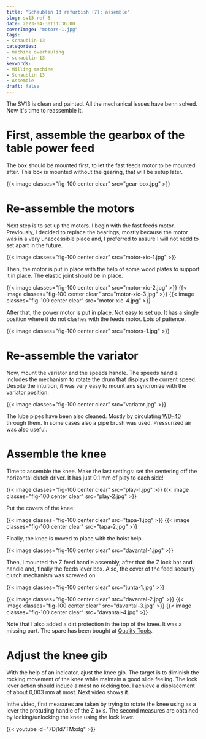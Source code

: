 ```yaml
---
title: "Schaublin 13 refurbish (7): assemble"
slug: sv13-ref-8
date: 2023-04-30T11:36:00
coverImage: "motors-1.jpg"
tags:
- schaublin-13
categories:
- machine overhauling
- schaublin 13
keywords:
- Milling machine
- Schaublin 13
- Assemble
draft: false
---
```


The SV13 is clean and painted. All the mechanical issues have benn
solved. Now it's time to reassemble it.

<!--more-->

# First, assemble the gearbox of the table power feed

The box should be mounted first, to let the fast feeds motor to be
mounted after. This box is mounted without the gearing, that will be
setup later.

{{< image classes="fig-100 center clear" src="gear-box.jpg" >}}


# Re-assemble the motors

Next step is to set up the motors. I begin with the fast feeds
motor. Previously, I decided to replace the bearings, mostly because
the motor was in a very unaccessible place and, I preferred to assure
I will not nedd to set apart in the future.

{{< image classes="fig-100 center clear" src="motor-xic-1.jpg" >}}

Then, the motor is put in place with the help of some wood plates to
support it in place. The elastic joint should be in place.

{{< image classes="fig-100 center clear" src="motor-xic-2.jpg" >}}
{{< image classes="fig-100 center clear" src="motor-xic-3.jpg" >}}
{{< image classes="fig-100 center clear" src="motor-xic-4.jpg" >}}

After that, the power motor is put in place. Not easy to set up. It
has a single position where it do not clashes with the feeds
motor. Lots of patience.

{{< image classes="fig-100 center clear" src="motors-1.jpg" >}}


# Re-assemble the variator

Now, mount the variator and the speeds handle. The speeds handle
includes the mechanism to rotate the drum that displays the current
speed. Despite the intuition, it was very easy to mount ans syncronize
with the variator position.

{{< image classes="fig-100 center clear" src="variator.jpg" >}}

The lube pipes have been also cleaned. Mostly by circulating
[WD-40](https://wd40.com) through them. In some cases also a pipe
brush was used. Pressurized air was also useful.


# Assemble the knee

Time to assemble the knee. Make the last settings: set the centering
off the horizontal clutch driver. It has just 0.1 mm of play to each side!

{{< image classes="fig-100 center clear" src="play-1.jpg" >}}
{{< image classes="fig-100 center clear" src="play-2.jpg" >}}

Put the covers of the knee:

{{< image classes="fig-100 center clear" src="tapa-1.jpg" >}}
{{< image classes="fig-100 center clear" src="tapa-2.jpg" >}}

Finally, the knee is moved to place with the hoist help.

{{< image classes="fig-100 center clear" src="davantal-1.jpg" >}}

Then, I mounted the Z feed handle assembly, after that the Z lock bar
and handle and, finally the feeds lever box. Also, the cover of the
feed security clutch mechanism was screwed on.

{{< image classes="fig-100 center clear" src="junta-1.jpg" >}}

{{< image classes="fig-100 center clear" src="davantal-2.jpg" >}}
{{< image classes="fig-100 center clear" src="davantal-3.jpg" >}}
{{< image classes="fig-100 center clear" src="davantal-4.jpg" >}}

Note that I also added a dirt protection in the top of the knee. It
was a missing part. The spare has been bought at [Quality
Tools](https://www.quality-tools.ch).


# Adjust the knee gib

With the help of an indicator, ajust the knee gib. The target is to
diminish the rocking movement of the knee while maintain a good slide
feeling. The lock lever action should induce almost no rocking too. I
achieve a displacement of about 0,003 mm at most. Next video shows it.

Inthe video, first measures are taken by trying to rotate the knee
using as a lever the protuding handle of the Z axis. The second
measures are obtained by locking/unlocking the knee using the lock
lever.

{{< youtube id="7Dj1d7TMxdg" >}}
